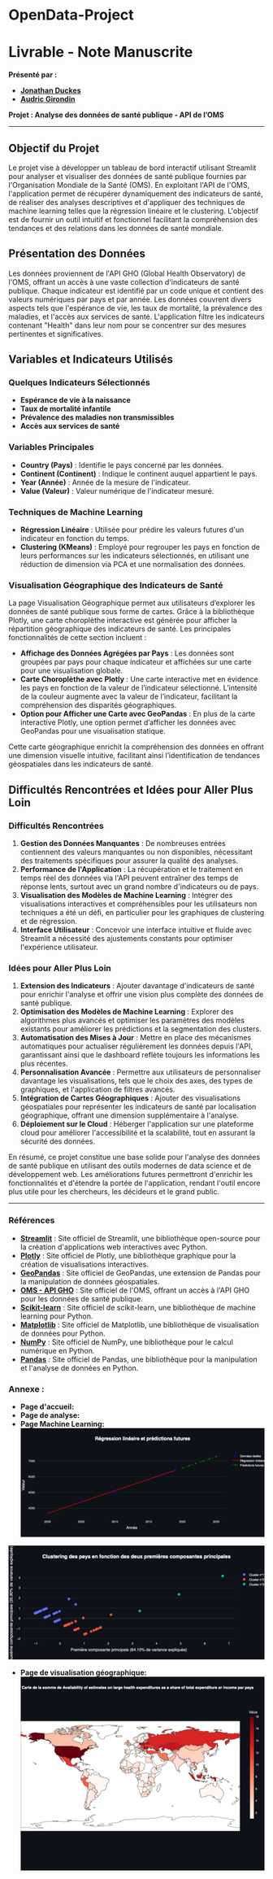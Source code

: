 # OpenData-Project
# Livrable - Note Manuscrite

**Présenté par :**
- **[Jonathan Duckes](https://github.com/jonathanduc)**
- **[Audric Girondin](https://github.com/aaudric)**

**Projet : Analyse des données de santé publique - API de l’OMS**

---

## Objectif du Projet

Le projet vise à développer un tableau de bord interactif utilisant Streamlit pour analyser et visualiser des données de santé publique fournies par l'Organisation Mondiale de la Santé (OMS). En exploitant l'API de l'OMS, l'application permet de récupérer dynamiquement des indicateurs de santé, de réaliser des analyses descriptives et d'appliquer des techniques de machine learning telles que la régression linéaire et le clustering. L'objectif est de fournir un outil intuitif et fonctionnel facilitant la compréhension des tendances et des relations dans les données de santé mondiale.

## Présentation des Données

Les données proviennent de l'API GHO (Global Health Observatory) de l'OMS, offrant un accès à une vaste collection d'indicateurs de santé publique. Chaque indicateur est identifié par un code unique et contient des valeurs numériques par pays et par année. Les données couvrent divers aspects tels que l'espérance de vie, les taux de mortalité, la prévalence des maladies, et l'accès aux services de santé. L'application filtre les indicateurs contenant "Health" dans leur nom pour se concentrer sur des mesures pertinentes et significatives.

## Variables et Indicateurs Utilisés

### Quelques Indicateurs Sélectionnés

- **Espérance de vie à la naissance**
- **Taux de mortalité infantile**
- **Prévalence des maladies non transmissibles**
- **Accès aux services de santé**

### Variables Principales

- **Country (Pays)** : Identifie le pays concerné par les données.
- **Continent (Continent)** : Indique le continent auquel appartient le pays.
- **Year (Année)** : Année de la mesure de l'indicateur.
- **Value (Valeur)** : Valeur numérique de l'indicateur mesuré.

### Techniques de Machine Learning

- **Régression Linéaire** : Utilisée pour prédire les valeurs futures d'un indicateur en fonction du temps.
- **Clustering (KMeans)** : Employé pour regrouper les pays en fonction de leurs performances sur les indicateurs sélectionnés, en utilisant une réduction de dimension via PCA et une normalisation des données.

### Visualisation Géographique des Indicateurs de Santé

La page Visualisation Géographique permet aux utilisateurs d’explorer les données de santé publique sous forme de cartes. Grâce à la bibliothèque Plotly, une carte choroplèthe interactive est générée pour afficher la répartition géographique des indicateurs de santé. Les principales fonctionnalités de cette section incluent :

- **Affichage des Données Agrégées par Pays** : Les données sont groupées par pays pour chaque indicateur et affichées sur une carte pour une visualisation globale.
- **Carte Choroplèthe avec Plotly** : Une carte interactive met en évidence les pays en fonction de la valeur de l’indicateur sélectionné. L’intensité de la couleur augmente avec la valeur de l’indicateur, facilitant la compréhension des disparités géographiques.
- **Option pour Afficher une Carte avec GeoPandas** : En plus de la carte interactive Plotly, une option permet d’afficher les données avec GeoPandas pour une visualisation statique.

Cette carte géographique enrichit la compréhension des données en offrant une dimension visuelle intuitive, facilitant ainsi l’identification de tendances géospatiales dans les indicateurs de santé.

## Difficultés Rencontrées et Idées pour Aller Plus Loin

### Difficultés Rencontrées

1. **Gestion des Données Manquantes** : De nombreuses entrées contiennent des valeurs manquantes ou non disponibles, nécessitant des traitements spécifiques pour assurer la qualité des analyses.
2. **Performance de l'Application** : La récupération et le traitement en temps réel des données via l'API peuvent entraîner des temps de réponse lents, surtout avec un grand nombre d'indicateurs ou de pays.
3. **Visualisation des Modèles de Machine Learning** : Intégrer des visualisations interactives et compréhensibles pour les utilisateurs non techniques a été un défi, en particulier pour les graphiques de clustering et de régression.
4. **Interface Utilisateur** : Concevoir une interface intuitive et fluide avec Streamlit a nécessité des ajustements constants pour optimiser l'expérience utilisateur.

### Idées pour Aller Plus Loin

1. **Extension des Indicateurs** : Ajouter davantage d'indicateurs de santé pour enrichir l'analyse et offrir une vision plus complète des données de santé publique.
2. **Optimisation des Modèles de Machine Learning** : Explorer des algorithmes plus avancés et optimiser les paramètres des modèles existants pour améliorer les prédictions et la segmentation des clusters.
3. **Automatisation des Mises à Jour** : Mettre en place des mécanismes automatiques pour actualiser régulièrement les données depuis l'API, garantissant ainsi que le dashboard reflète toujours les informations les plus récentes.
4. **Personnalisation Avancée** : Permettre aux utilisateurs de personnaliser davantage les visualisations, tels que le choix des axes, des types de graphiques, et l'application de filtres avancés.
5. **Intégration de Cartes Géographiques** : Ajouter des visualisations géospatiales pour représenter les indicateurs de santé par localisation géographique, offrant une dimension supplémentaire à l'analyse.
6. **Déploiement sur le Cloud** : Héberger l'application sur une plateforme cloud pour améliorer l'accessibilité et la scalabilité, tout en assurant la sécurité des données.

En résumé, ce projet constitue une base solide pour l'analyse des données de santé publique en utilisant des outils modernes de data science et de développement web. Les améliorations futures permettront d'enrichir les fonctionnalités et d'étendre la portée de l'application, rendant l'outil encore plus utile pour les chercheurs, les décideurs et le grand public.

---
### Références

- **[Streamlit](https://streamlit.io/)** : Site officiel de Streamlit, une bibliothèque open-source pour la création d'applications web interactives avec Python.
- **[Plotly](https://plotly.com/)** : Site officiel de Plotly, une bibliothèque graphique pour la création de visualisations interactives.
- **[GeoPandas](https://geopandas.org/)** : Site officiel de GeoPandas, une extension de Pandas pour la manipulation de données géospatiales.
- **[OMS - API GHO](https://www.who.int/data/gho)** : Site officiel de l'OMS, offrant un accès à l'API GHO pour les données de santé publique.
- **[Scikit-learn](https://scikit-learn.org/)** : Site officiel de scikit-learn, une bibliothèque de machine learning pour Python.
- **[Matplotlib](https://matplotlib.org/)** : Site officiel de Matplotlib, une bibliothèque de visualisation de données pour Python.
- **[NumPy](https://numpy.org/)** : Site officiel de NumPy, une bibliothèque pour le calcul numérique en Python.
- **[Pandas](https://pandas.pydata.org/)** : Site officiel de Pandas, une bibliothèque pour la manipulation et l'analyse de données en Python.

### Annexe : 
- **Page d'accueil:**
- **Page de analyse:**
- **Page Machine Learning:**
![Regression](image/regression.png)

![Clustering](image/clustering.png)
- **Page de visualisation géographique:**
![carto](image/carto.png)


